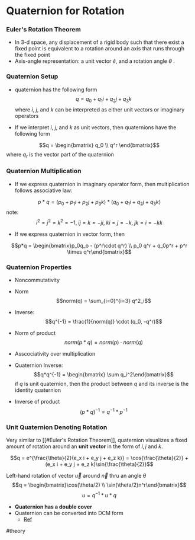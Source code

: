 # Quaternion for Rotation

### Euler's Rotation Theorem
- In 3-d space, any displacement of a rigid body such that there exist a fixed point is equivalent to a rotation around an axis that runs through the fixed point
- Axis-angle representation: a unit vector $\hat{e}$, and a rotation angle $\theta$ . 

### Quaternion Setup
- quaternion has the following form
$$q = q_0 + q_1 i + q_2 j + q_3 k$$
where $i$, $j$, and $k$ can be interpreted as either unit vectors or imaginary operators

- If we interpret $i$, $j$, and $k$ as unit vectors, then quaternions have the following form

$$q = \begin{bmatrix} q_0 \\ q^r \end{bmatrix}$$where $q_r$ is the vector part of the quaternion

### Quaternion Multiplication
- If we express quaternion in imaginary operator form, then multiplication follows associative law:

$$p * q = (p_0 + p_1 i + p_2 j + p_3 k) * (q_0 + q_1 i + q_2 j + q_3 k)$$
note:
$$i^2 = j^2 = k^2 = -1,\; ij = k = -ji,\; ki = j = -k,\; jk = i = -kk$$
- If we express quaternion in vector form, then

$$p*q = \begin{bmatrix}p_0q_o - (p^r\cdot q^r) \\ p_0 q^r + q_0p^r + p^r \times q^r\end{bmatrix}$$

### Quaternion Properties
- Noncommutativity
- Norm $$norm(q) = \sum_{i=0}^{i=3} q^2_i$$
- Inverse: $$q^{-1} = \frac{1}{norm(q)} \cdot (q_0, -q^r)$$
- Norm of product
$$norm(p*q) = norm(p)\cdot norm(q)$$
- Asscociativity over multiplication
- Quaternion Inverse:
$$q*q^{-1} = \begin{bmatrix} \sum q_i^2\end{bmatrix}$$
if $q$ is unit quaternion, then the product between $q$ and its inverse is the identity quaternion

- Inverse of product
$$(p*q)^{-1} = q^{-1}*p^{-1}$$

### Unit Quaternion Denoting Rotation
Very similar to [[#Euler's Rotation Theorem]], quaternion visualizes a fixed amount of rotation around an **unit vector** in the form of $i, j$ and $k$. 

$$q = e^{\frac{\theta}{2}(e_x i + e_y j + e_z k)} = \cos{\frac{\theta}{2}} + (e_x i + e_y j + e_z k)\sin{\frac{\theta}{2}}$$

 Left-hand rotation of vector $\vec{u}$ around $\vec{n}$ thru an angle $\theta$
$$q = \begin{bmatrix}\cos(\theta/2) \\ \sin(\theta/2)n^r\end{bmatrix}$$
$$u = q^{-1} * u * q$$

- **Quaternion has a double cover**
- Quaternion can be converted into DCM form
	- [Ref](!https://www.mathworks.com/help/aerotbx/ug/quatrotate.html)

#theory 